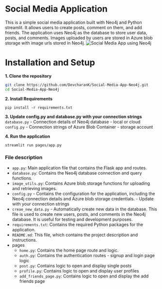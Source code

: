 # Social Media Application
This is a simple social media application built with Neo4j and Python streamlit. It allows users to create posts, comment on them, and add friends. The application uses Neo4j as the database to store user data, posts, and comments. Images uploaded by users are stored in Azure blob storage with image urls stored in Neo4j.
![Social Media App using Neo4j](https://github.com/user-attachments/assets/8105ade1-a92c-4d9b-bc6f-c29463bcf12f)


# Installation and Setup
**1. Clone the repository**
```bash
git clone https://github.com/DevcharanK/Social-Media-App-Neo4j.git
cd Social-Media-App-Neo4j
```

**2. Install Requirements**
```
pip install -r requirements.txt
```
**3. Update config.py and database.py with your connection strings**
`database.py` - Connection details of Neo4j database - local or cloud
`config.py` - Connection strings of Azure Blob Container - storage account

**4. Run the application**
```
streamlit run pages/app.py
```

### File description
- `app.py`: Main application file that contains the Flask app and routes.
- `database.py`: Contains the Neo4j database connection and query functions.
- `image_utils.py`: Contains Azure blob storage functions for uploading and retrieving images.
- `config.py` - Contains the configuration for the application, including the Neo4j connection details and Azure blob storage credentials. - Update with your connection strings
- `creae_new_data.py` - Automatically create new data in the database. This file is used to create new users, posts, and comments in the Neo4j database. It is useful for testing and development purposes.
- `requirements.txt`: Contains the required Python packages for the application.
- `README.md`: This file, which contains the project description and instructions.
- pages
  - `home.py`: Contains the home page route and logic.
  - `auth.py`: Contains the authentication routes - signup and login page logic
  - `post.py`: Contains logic to open and display single posts
  - `profile.py`: Contains logic to open and display user profiles
  - `add_friends_page.py`: Contains logic to open and display the add friends page
